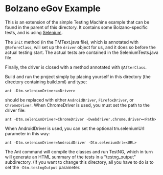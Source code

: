 Bolzano eGov Example
====================

This is an extension of the simple Testing Machine example that can be found in the parent of this directory. It contains some Bolzano-specific tests, and is using [Selenium](http://www.seleniumhq.org/).

The <code>init</code> method (in the TMText.java file), which is annotated with <code>@BeforeClass</code>, will set up the <code>driver</code> object for us, and it does so before the actual testing start. The actual tests are contained in the SeleniumTests.java file.

Finally, the driver is closed with a method annotated with <code>@AfterClass</code>.

Build and run the project simply by placing yourself in this directory (the directory containing build.xml) and type:

    ant -Dtm.seleniumDriver=<Driver>

<Driver> should be replaced with either <code>AndroidDriver</code>, <code>FirefoxDriver</code>, or <code>ChromeDriver</code>. When ChromeDriver is used, you must set the path to the driver file:

    ant -Dtm.seleniumDriver=ChromeDriver -Dwebdriver.chrome.driver=<Path>

When AndroidDriver is used, you can set the optional tm.seleniumUrl parameter in this way:

    ant -Dtm.seleniumDriver=AndroidDriver -Dtm.seleniumUrl=<URL>

The Ant command will compile the classes and run TestNG, which in turn will generate an HTML summary of the tests in a "testng_output" subdirectory. (If you want to change this directory, all you have to do is to set the <code>-Dtm.testngOutput</code> parameter.
